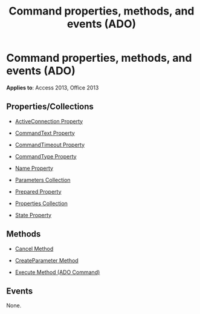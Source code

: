 ﻿---
title: Command properties, methods, and events (ADO)
TOCTitle: Properties, Methods, and Events
ms:assetid: 62b2db82-c518-016f-8e9a-e181528782c8
ms:mtpsurl: https://msdn.microsoft.com/library/JJ249373(v=office.15)
ms:contentKeyID: 48545244
ms.date: 09/18/2015
mtps_version: v=office.15
---

# Command properties, methods, and events (ADO)


**Applies to**: Access 2013, Office 2013

## Properties/Collections

- [ActiveConnection Property](activeconnection-property-ado.md)

- [CommandText Property](commandtext-property-ado.md)

- [CommandTimeout Property](commandtimeout-property-ado.md)

- [CommandType Property](commandtype-property-ado.md)

- [Name Property](name-property-ado.md)

- [Parameters Collection](parameters-collection-ado.md)

- [Prepared Property](prepared-property-ado.md)

- [Properties Collection](properties-collection-ado.md)

- [State Property](state-property-ado.md)

## Methods

- [Cancel Method](cancel-method-ado.md)

- [CreateParameter Method](createparameter-method-ado.md)

- [Execute Method (ADO Command)](https://msdn.microsoft.com/library/jj248785\(v=office.15\))

## Events

None.


